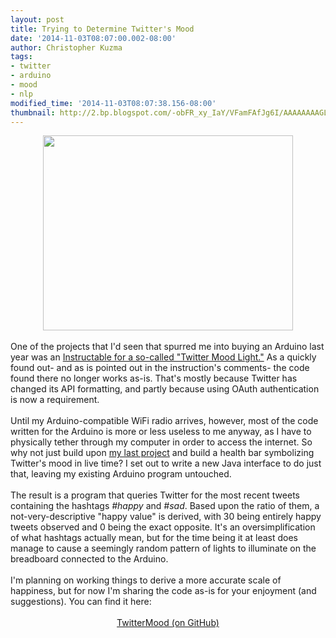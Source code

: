 ```yaml
---
layout: post
title: Trying to Determine Twitter's Mood
date: '2014-11-03T08:07:00.002-08:00'
author: Christopher Kuzma
tags:
- twitter
- arduino
- mood
- nlp
modified_time: '2014-11-03T08:07:38.156-08:00'
thumbnail: http://2.bp.blogspot.com/-obFR_xy_IaY/VFamFAfJg6I/AAAAAAAAGLY/xLoOBHCJvbE/s72-c/Screen%2BShot%2B2014-11-02%2Bat%2B4.38.05%2BPM.png
---
```


<div class="separator" style="clear: both; text-align: center;"><a href="http://2.bp.blogspot.com/-obFR_xy_IaY/VFamFAfJg6I/AAAAAAAAGLY/xLoOBHCJvbE/s1600/Screen%2BShot%2B2014-11-02%2Bat%2B4.38.05%2BPM.png" imageanchor="1" style="margin-left: 1em; margin-right: 1em;"><img border="0" src="http://2.bp.blogspot.com/-obFR_xy_IaY/VFamFAfJg6I/AAAAAAAAGLY/xLoOBHCJvbE/s1600/Screen%2BShot%2B2014-11-02%2Bat%2B4.38.05%2BPM.png" height="312" width="400" /></a></div><br />One of the projects that I'd seen that spurred me into buying an Arduino last year was an <a href="http://www.instructables.com/id/Twitter-Mood-Light-The-Worlds-Mood-in-a-Box/" target="_blank">Instructable for a so-called "Twitter Mood Light."</a>&nbsp;As a quickly found out- and as is pointed out in the instruction's comments- the code found there no longer works as-is. That's mostly because Twitter has changed its API formatting, and partly because using OAuth authentication is now a requirement.<br /><br />Until my Arduino-compatible WiFi radio arrives, however, most of the code written for the Arduino is more or less useless to me anyway, as I have to physically tether through my computer in order to access the internet. So why not just build upon <a href="http://blog.christopherkuzma.com/2014/10/wittydevices-twitterwit-nlp-applications.html" target="_blank">my last project</a> and build a health bar symbolizing Twitter's mood in live time? I set out to write a new Java interface to do just that, leaving my existing Arduino program untouched.<br /><br />The result is a program that queries Twitter for the most recent tweets containing the hashtags <i>#happy</i>&nbsp;and <i>#sad</i>. Based upon the ratio of them, a not-very-descriptive "happy value" is derived, with 30 being entirely happy tweets observed and 0 being the exact opposite. It's an oversimplification of what hashtags actually mean, but for the time being it at least does manage to cause a seemingly random pattern of lights to illuminate on the breadboard connected to the Arduino.<br /><br />I'm planning on working things to derive a more accurate scale of happiness, but for now I'm sharing the code as-is for your enjoyment (and suggestions). You can find it here:<br /><br /><div style="text-align: center;"><a href="https://github.com/ckuzma/TwitterMood" target="_blank">TwitterMood (on GitHub)</a></div><br /><br /><br />